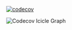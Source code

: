 [![codecov](https://codecov.io/gh/Zelmoron/PrograMentor/graph/badge.svg?token=88L4VLAWY5)](https://codecov.io/gh/Zelmoron/PrograMentor)

![Codecov Icicle Graph](https://codecov.io/gh/Zelmoron/PrograMentor/graphs/icicle.svg??token=88L4VLAWY5)



